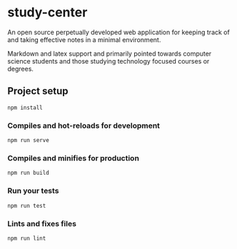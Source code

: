 # study-center

An open source perpetually developed web application for keeping track of and taking effective notes in a minimal environment.

Markdown and latex support and primarily pointed towards computer science students and those studying technology focused courses or degrees.

## Project setup

```
npm install
```

### Compiles and hot-reloads for development

```
npm run serve
```

### Compiles and minifies for production

```
npm run build
```

### Run your tests

```
npm run test
```

### Lints and fixes files

```
npm run lint
```
